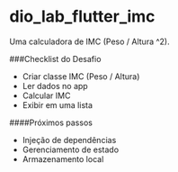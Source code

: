 # dio_lab_flutter_imc

Uma calculadora de IMC (Peso / Altura ^2).

###Checklist do Desafio
* Criar classe IMC (Peso / Altura)​
* Ler dados no app​
* Calcular IMC ​
* Exibir em uma lista


####Próximos passos
* Injeção de dependências
* Gerenciamento de estado
* Armazenamento local
